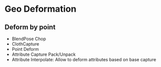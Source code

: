 # Geo Deformation

## Deform by point

- BlendPose Chop
- ClothCapture
- Point Deform
- Attribute Capture Pack/Unpack
- Attribute Interpolate: Allow to deform attributes based on base capture
